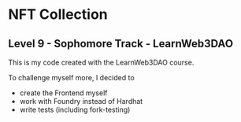 # NFT Collection
## Level 9 - Sophomore Track - LearnWeb3DAO

This is my code created with the LearnWeb3DAO course.

To challenge myself more, I decided to
- create the Frontend myself
- work with Foundry instead of Hardhat
- write tests (including fork-testing)